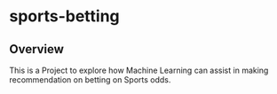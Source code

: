 # sports-betting

## Overview

This is a Project to explore how Machine Learning can assist in making recommendation on betting on Sports odds.
